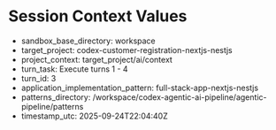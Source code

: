 # Session Context Values

- sandbox_base_directory: workspace
- target_project: codex-customer-registration-nextjs-nestjs
- project_context: target_project/ai/context
- turn_task: Execute turns 1 - 4
- turn_id: 3
- application_implementation_pattern: full-stack-app-nextjs-nestjs
- patterns_directory: /workspace/codex-agentic-ai-pipeline/agentic-pipeline/patterns
- timestamp_utc: 2025-09-24T22:04:40Z

